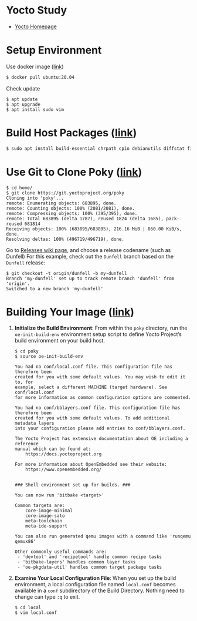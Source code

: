 # Yocto Study
 - [Yocto Homepage](https://github.com/nick8592/yocto-study.git)

# Setup Environment
Use docker image ([link](https://hub.docker.com/_/ubuntu/tags?name=20.04))
```bash
$ docker pull ubuntu:20.04
```
Check update
```
$ apt update
$ apt upgrade
$ apt install sudo vim
```
# Build Host Packages ([link](https://docs.yoctoproject.org/brief-yoctoprojectqs/index.html#build-host-packages))
```bash
$ sudo apt install build-essential chrpath cpio debianutils diffstat file gawk gcc git iputils-ping libacl1 liblz4-tool locales python3 python3-git python3-jinja2 python3-pexpect python3-pip python3-subunit socat texinfo unzip wget xz-utils zstd
```
# Use Git to Clone Poky ([link](https://docs.yoctoproject.org/brief-yoctoprojectqs/index.html#use-git-to-clone-poky))
```
$ cd home/
$ git clone https://git.yoctoproject.org/poky
Cloning into 'poky'...
remote: Enumerating objects: 683895, done.
remote: Counting objects: 100% (2081/2081), done.
remote: Compressing objects: 100% (395/395), done.
remote: Total 683895 (delta 1787), reused 1824 (delta 1685), pack-reused 681814
Receiving objects: 100% (683895/683895), 216.16 MiB | 860.00 KiB/s, done.
Resolving deltas: 100% (496719/496719), done.
```
Go to [Releases wiki page](https://wiki.yoctoproject.org/wiki/Releases), and choose a release codename (such as Dunfell)
For this example, check out the `Dunfell` branch based on the `Dunfell` release:
```
$ git checkout -t origin/dunfell -b my-dunfell
Branch 'my-dunfell' set up to track remote branch 'dunfell' from 'origin'.
Switched to a new branch 'my-dunfell'
```

# Building Your Image ([link](https://docs.yoctoproject.org/brief-yoctoprojectqs/index.html#building-your-image))
1. **Initialize the Build Environment**: From within the `poky` directory, run the `oe-init-build-env` environment setup script to define Yocto Project’s build environment on your build host.
   ```
   $ cd poky
   $ source oe-init-build-env
   
   You had no conf/local.conf file. This configuration file has therefore been
   created for you with some default values. You may wish to edit it to, for
   example, select a different MACHINE (target hardware). See conf/local.conf
   for more information as common configuration options are commented.
   
   You had no conf/bblayers.conf file. This configuration file has therefore been
   created for you with some default values. To add additional metadata layers
   into your configuration please add entries to conf/bblayers.conf.
   
   The Yocto Project has extensive documentation about OE including a reference
   manual which can be found at:
       https://docs.yoctoproject.org
   
   For more information about OpenEmbedded see their website:
       https://www.openembedded.org/
   
   
   ### Shell environment set up for builds. ###
   
   You can now run 'bitbake <target>'
   
   Common targets are:
       core-image-minimal
       core-image-sato
       meta-toolchain
       meta-ide-support
   
   You can also run generated qemu images with a command like 'runqemu qemux86'
   
   Other commonly useful commands are:
    - 'devtool' and 'recipetool' handle common recipe tasks
    - 'bitbake-layers' handles common layer tasks
    - 'oe-pkgdata-util' handles common target package tasks
   ```
2. **Examine Your Local Configuration File**: When you set up the build environment, a local configuration file named `local.conf` becomes available in a `conf` subdirectory of the Build Directory. Nothing need to change can type `:q` to exit.
   ```
   $ cd local
   $ vim local.conf
   ```
